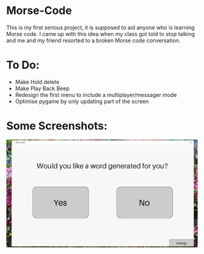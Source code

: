 # Morse-Code
This is my first serious project, it is supposed to aid anyone who is learning Morse code. I came up with this idea when my class got told to stop talking and me and my friend resorted to a broken Morse code conversation.


# To Do:
- Make Hold delete
- Make Play Back Beep
- Redesign the first menu to include a multiplayer/messager mode
- Optimise pygame by only updating part of the screen


# Some Screenshots:

![Screen 1](https://github.com/IsaacWP121/Morse-Code/blob/Screenshots/Screen1.png?raw=true)
